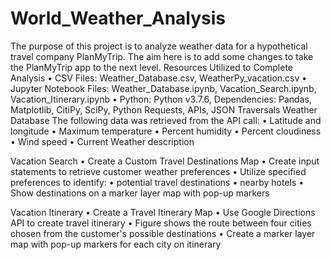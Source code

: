 # World_Weather_Analysis
The purpose of this project is to analyze weather data for a hypothetical travel company PlanMyTrip. The aim here is to add some changes to take the PlanMyTrip app to the next level.
Resources Utilized to Complete Analysis
•	CSV Files: Weather_Database.csv, WeatherPy_vacation.csv
•	Jupyter Notebook Files: Weather_Database.ipynb, Vacation_Search.ipynb, Vacation_Itinerary.ipynb
•	Python: Python v3.7.6, Dependencies: Pandas, Matplotlib, CitiPy, SciPy, Python Requests, APIs, JSON Traversals
Weather Database
The following data was retrieved from the API call:
•	Latitude and longitude
•	Maximum temperature
•	Percent humidity
•	Percent cloudiness
•	Wind speed
•	Current Weather description
 


Vacation Search
•	Create a Custom Travel Destinations Map
•	Create input statements to retrieve customer weather preferences
•	Utilize specified preferences to identify:
•	potential travel destinations
•	nearby hotels
•	Show destinations on a marker layer map with pop-up markers
 

Vacation Itinerary
•	Create a Travel Itinerary Map
•	Use Google Directions API to create travel itinerary
•	Figure shows the route between four cities chosen from the customer's possible destinations
•	Create a marker layer map with pop-up markers for each city on itinerary
 

 
